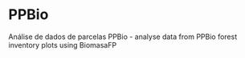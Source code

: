 # PPBio
Análise de dados de parcelas PPBio - analyse data from PPBio forest inventory plots using BiomasaFP
